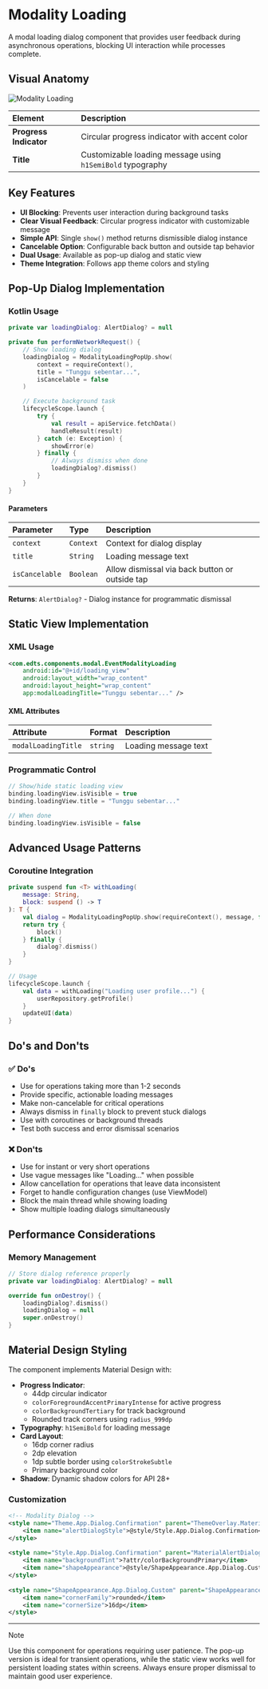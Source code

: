 # Modality Loading

A modal loading dialog component that provides user feedback during asynchronous operations, blocking UI interaction while processes complete.

## Visual Anatomy

![Modality Loading](https://res.cloudinary.com/fauzanspratama/image/upload/c_scale,w_480/v1759304413/Modality_Loading_kvx2qc.gif)

| Element | Description |
| :------ | :---------- |
| **Progress Indicator** | Circular progress indicator with accent color |
| **Title** | Customizable loading message using `h1SemiBold` typography |

## Key Features
- **UI Blocking**: Prevents user interaction during background tasks
- **Clear Visual Feedback**: Circular progress indicator with customizable message
- **Simple API**: Single `show()` method returns dismissible dialog instance
- **Cancelable Option**: Configurable back button and outside tap behavior
- **Dual Usage**: Available as pop-up dialog and static view
- **Theme Integration**: Follows app theme colors and styling

## Pop-Up Dialog Implementation

### Kotlin Usage
```kotlin
private var loadingDialog: AlertDialog? = null

private fun performNetworkRequest() {
    // Show loading dialog
    loadingDialog = ModalityLoadingPopUp.show(
        context = requireContext(),
        title = "Tunggu sebentar...",
        isCancelable = false
    )

    // Execute background task
    lifecycleScope.launch {
        try {
            val result = apiService.fetchData()
            handleResult(result)
        } catch (e: Exception) {
            showError(e)
        } finally {
            // Always dismiss when done
            loadingDialog?.dismiss()
        }
    }
}
```

#### Parameters
| Parameter | Type | Description |
| :-------- | :--- | :---------- |
| `context` | `Context` | Context for dialog display |
| `title` | `String` | Loading message text |
| `isCancelable` | `Boolean` | Allow dismissal via back button or outside tap |

**Returns**: `AlertDialog?` - Dialog instance for programmatic dismissal

## Static View Implementation

### XML Usage
```xml
<com.edts.components.modal.EventModalityLoading
    android:id="@+id/loading_view"
    android:layout_width="wrap_content"
    android:layout_height="wrap_content"
    app:modalLoadingTitle="Tunggu sebentar..." />
```

#### XML Attributes
| Attribute | Format | Description |
| :-------- | :----- | :---------- |
| `modalLoadingTitle` | `string` | Loading message text |

### Programmatic Control
```kotlin
// Show/hide static loading view
binding.loadingView.isVisible = true
binding.loadingView.title = "Tunggu sebentar..."

// When done
binding.loadingView.isVisible = false
```

## Advanced Usage Patterns

### Coroutine Integration
```kotlin
private suspend fun <T> withLoading(
    message: String,
    block: suspend () -> T
): T {
    val dialog = ModalityLoadingPopUp.show(requireContext(), message, false)
    return try {
        block()
    } finally {
        dialog?.dismiss()
    }
}

// Usage
lifecycleScope.launch {
    val data = withLoading("Loading user profile...") {
        userRepository.getProfile()
    }
    updateUI(data)
}
```

## Do's and Don'ts

### ✅ Do's
- Use for operations taking more than 1-2 seconds
- Provide specific, actionable loading messages
- Make non-cancelable for critical operations
- Always dismiss in `finally` block to prevent stuck dialogs
- Use with coroutines or background threads
- Test both success and error dismissal scenarios

### ❌ Don'ts
- Use for instant or very short operations
- Use vague messages like "Loading..." when possible
- Allow cancellation for operations that leave data inconsistent
- Forget to handle configuration changes (use ViewModel)
- Block the main thread while showing loading
- Show multiple loading dialogs simultaneously

## Performance Considerations

### Memory Management
```kotlin
// Store dialog reference properly
private var loadingDialog: AlertDialog? = null

override fun onDestroy() {
    loadingDialog?.dismiss()
    loadingDialog = null
    super.onDestroy()
}
```

## Material Design Styling

The component implements Material Design with:

- **Progress Indicator**: 
  - 44dp circular indicator
  - `colorForegroundAccentPrimaryIntense` for active progress
  - `colorBackgroundTertiary` for track background
  - Rounded track corners using `radius_999dp`
- **Typography**: `h1SemiBold` for loading message
- **Card Layout**: 
  - 16dp corner radius
  - 2dp elevation
  - 1dp subtle border using `colorStrokeSubtle`
  - Primary background color
- **Shadow**: Dynamic shadow colors for API 28+

### Customization
```xml
<!-- Modality Dialog -->  
<style name="Theme.App.Dialog.Confirmation" parent="ThemeOverlay.MaterialComponents.MaterialAlertDialog">  
    <item name="alertDialogStyle">@style/Style.App.Dialog.Confirmation</item>  
</style>  
  
<style name="Style.App.Dialog.Confirmation" parent="MaterialAlertDialog.MaterialComponents">  
    <item name="backgroundTint">?attr/colorBackgroundPrimary</item>  
    <item name="shapeAppearance">@style/ShapeAppearance.App.Dialog.Custom</item>  
</style>  
  
<style name="ShapeAppearance.App.Dialog.Custom" parent="ShapeAppearance.MaterialComponents.MediumComponent">  
    <item name="cornerFamily">rounded</item>  
    <item name="cornerSize">16dp</item>  
</style>
```

---

>[!Note]
>Use this component for operations requiring user patience. The pop-up version is ideal for transient operations, while the static view works well for persistent loading states within screens. Always ensure proper dismissal to maintain good user experience.


